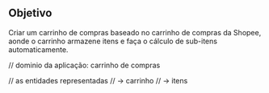 ## Objetivo

Criar um carrinho de compras baseado no carrinho de compras da Shopee, aonde o carrinho armazene itens e faça o cálculo de sub-itens automaticamente.

// dominio da aplicação: carrinho de compras

// as entidades representadas
// -> carrinho
// -> itens